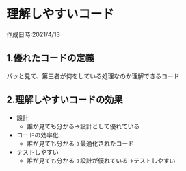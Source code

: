 # 理解しやすいコード
作成日時:2021/4/13

## 1.優れたコードの定義

パッと見て、第三者が何をしている処理なのか理解できるコード

## 2.理解しやすいコードの効果

* 設計
  * 誰が見ても分かる→設計として優れている
* コードの効率化
  * 誰が見ても分かる→最適化されたコード
* テストしやすい
  * 誰が見ても分かる→設計が優れている→テストしやすい
